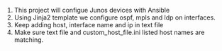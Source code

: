 1. This project will configue Junos devices with Ansible
2. Using Jinja2 template we configure ospf, mpls and ldp on interfaces.
3. Keep adding host, interface name and ip in text file
4. Make sure text file and custom_host_file.ini listed host names are matching.